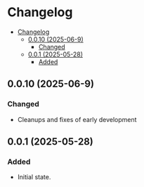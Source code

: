 # Changelog
- [Changelog](#changelog)
  - [0.0.10 (2025-06-9)](#0010-2025-06-9)
    - [Changed](#changed)
  - [0.0.1 (2025-05-28)](#001-2025-05-28)
    - [Added](#added)

## 0.0.10 (2025-06-9)

### Changed

* Cleanups and fixes of early development

## 0.0.1 (2025-05-28)

### Added

* Initial state.
